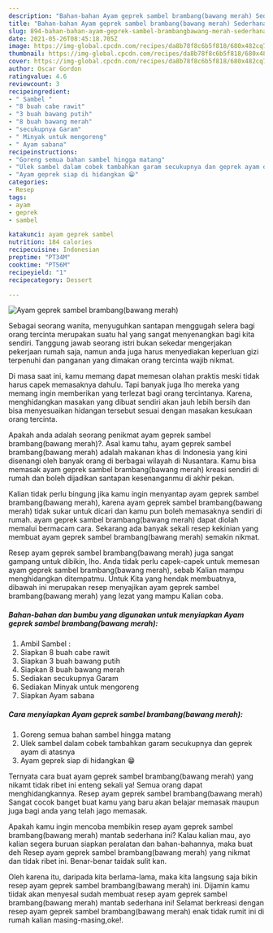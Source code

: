 ```yaml
---
description: "Bahan-bahan Ayam geprek sambel brambang(bawang merah) Sederhana dan Mudah Dibuat"
title: "Bahan-bahan Ayam geprek sambel brambang(bawang merah) Sederhana dan Mudah Dibuat"
slug: 894-bahan-bahan-ayam-geprek-sambel-brambangbawang-merah-sederhana-dan-mudah-dibuat
date: 2021-05-26T08:45:18.705Z
image: https://img-global.cpcdn.com/recipes/da8b78f8c6b5f818/680x482cq70/ayam-geprek-sambel-brambangbawang-merah-foto-resep-utama.jpg
thumbnail: https://img-global.cpcdn.com/recipes/da8b78f8c6b5f818/680x482cq70/ayam-geprek-sambel-brambangbawang-merah-foto-resep-utama.jpg
cover: https://img-global.cpcdn.com/recipes/da8b78f8c6b5f818/680x482cq70/ayam-geprek-sambel-brambangbawang-merah-foto-resep-utama.jpg
author: Oscar Gordon
ratingvalue: 4.6
reviewcount: 3
recipeingredient:
- " Sambel "
- "8 buah cabe rawit"
- "3 buah bawang putih"
- "8 buah bawang merah"
- "secukupnya Garam"
- " Minyak untuk mengoreng"
- " Ayam sabana"
recipeinstructions:
- "Goreng semua bahan sambel hingga matang"
- "Ulek sambel dalam cobek tambahkan garam secukupnya dan geprek ayam di atasnya"
- "Ayam geprek siap di hidangkan 😁"
categories:
- Resep
tags:
- ayam
- geprek
- sambel

katakunci: ayam geprek sambel 
nutrition: 184 calories
recipecuisine: Indonesian
preptime: "PT34M"
cooktime: "PT56M"
recipeyield: "1"
recipecategory: Dessert

---
```



![Ayam geprek sambel brambang(bawang merah)](https://img-global.cpcdn.com/recipes/da8b78f8c6b5f818/680x482cq70/ayam-geprek-sambel-brambangbawang-merah-foto-resep-utama.jpg)

Sebagai seorang wanita, menyuguhkan santapan menggugah selera bagi orang tercinta merupakan suatu hal yang sangat menyenangkan bagi kita sendiri. Tanggung jawab seorang istri bukan sekedar mengerjakan pekerjaan rumah saja, namun anda juga harus menyediakan keperluan gizi terpenuhi dan panganan yang dimakan orang tercinta wajib nikmat.

Di masa  saat ini, kamu memang dapat memesan olahan praktis meski tidak harus capek memasaknya dahulu. Tapi banyak juga lho mereka yang memang ingin memberikan yang terlezat bagi orang tercintanya. Karena, menghidangkan masakan yang dibuat sendiri akan jauh lebih bersih dan bisa menyesuaikan hidangan tersebut sesuai dengan masakan kesukaan orang tercinta. 



Apakah anda adalah seorang penikmat ayam geprek sambel brambang(bawang merah)?. Asal kamu tahu, ayam geprek sambel brambang(bawang merah) adalah makanan khas di Indonesia yang kini disenangi oleh banyak orang di berbagai wilayah di Nusantara. Kamu bisa memasak ayam geprek sambel brambang(bawang merah) kreasi sendiri di rumah dan boleh dijadikan santapan kesenanganmu di akhir pekan.

Kalian tidak perlu bingung jika kamu ingin menyantap ayam geprek sambel brambang(bawang merah), karena ayam geprek sambel brambang(bawang merah) tidak sukar untuk dicari dan kamu pun boleh memasaknya sendiri di rumah. ayam geprek sambel brambang(bawang merah) dapat diolah memalui bermacam cara. Sekarang ada banyak sekali resep kekinian yang membuat ayam geprek sambel brambang(bawang merah) semakin nikmat.

Resep ayam geprek sambel brambang(bawang merah) juga sangat gampang untuk dibikin, lho. Anda tidak perlu capek-capek untuk memesan ayam geprek sambel brambang(bawang merah), sebab Kalian mampu menghidangkan ditempatmu. Untuk Kita yang hendak membuatnya, dibawah ini merupakan resep menyajikan ayam geprek sambel brambang(bawang merah) yang lezat yang mampu Kalian coba.

<!--inarticleads1-->

##### Bahan-bahan dan bumbu yang digunakan untuk menyiapkan Ayam geprek sambel brambang(bawang merah):

1. Ambil  Sambel :
1. Siapkan 8 buah cabe rawit
1. Siapkan 3 buah bawang putih
1. Siapkan 8 buah bawang merah
1. Sediakan secukupnya Garam
1. Sediakan  Minyak untuk mengoreng
1. Siapkan  Ayam sabana




<!--inarticleads2-->

##### Cara menyiapkan Ayam geprek sambel brambang(bawang merah):

1. Goreng semua bahan sambel hingga matang
1. Ulek sambel dalam cobek tambahkan garam secukupnya dan geprek ayam di atasnya
1. Ayam geprek siap di hidangkan 😁




Ternyata cara buat ayam geprek sambel brambang(bawang merah) yang nikamt tidak ribet ini enteng sekali ya! Semua orang dapat menghidangkannya. Resep ayam geprek sambel brambang(bawang merah) Sangat cocok banget buat kamu yang baru akan belajar memasak maupun juga bagi anda yang telah jago memasak.

Apakah kamu ingin mencoba membikin resep ayam geprek sambel brambang(bawang merah) mantab sederhana ini? Kalau kalian mau, ayo kalian segera buruan siapkan peralatan dan bahan-bahannya, maka buat deh Resep ayam geprek sambel brambang(bawang merah) yang nikmat dan tidak ribet ini. Benar-benar taidak sulit kan. 

Oleh karena itu, daripada kita berlama-lama, maka kita langsung saja bikin resep ayam geprek sambel brambang(bawang merah) ini. Dijamin kamu tiidak akan menyesal sudah membuat resep ayam geprek sambel brambang(bawang merah) mantab sederhana ini! Selamat berkreasi dengan resep ayam geprek sambel brambang(bawang merah) enak tidak rumit ini di rumah kalian masing-masing,oke!.

